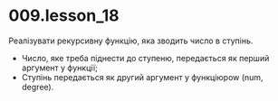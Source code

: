 # 009.lesson_18

Реалізувати рекурсивну функцію, яка зводить число в ступінь.

- Число, яке треба піднести до ступеню, передається як перший аргумент у функції;
- Ступінь передається як другий аргумент у функціюpow (num, degree).
